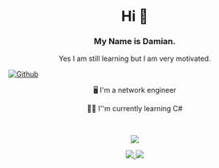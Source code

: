 <h1 align="center"> Hi 👋 </h1>
<h3 align="center"> My Name is Damian. </h3>
<p align="center"> Yes I am still learning but I am very motivated.</p>


[![Github](https://img.shields.io/github/followers/Scherlda?label=Follow&style=social)](https://github.com/scherlda)


<p align="center"> 🖥️ I'm a network engineer</p>
<p align="center"> 🧑‍💻 I''m currently learning C#</p></br>
<p ali

<p align="center">
<img src="https://github-readme-stats.vercel.app/api?username=Scherlda&show_icons=true&theme=radical" />
</p>

<div align="center">
<a href="https://github.com/anuraghazra/github-readme-stats">
  <img src="https://github-readme-stats.vercel.app/api/pin/?username=scherlda&repo=sw_developer_2021_damian" />
</a>
<img src="https://github-readme-stats.vercel.app/api/top-langs/?username=scherlda" />
</div>

